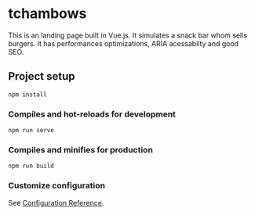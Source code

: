 # tchambows
This is an landing page built in Vue.js. It simulates a snack bar whom sells burgers. It has performances optimizations, ARIA acessabilty and good SEO.
## Project setup
```
npm install
```

### Compiles and hot-reloads for development
```
npm run serve
```

### Compiles and minifies for production
```
npm run build
```

### Customize configuration
See [Configuration Reference](https://cli.vuejs.org/config/).
